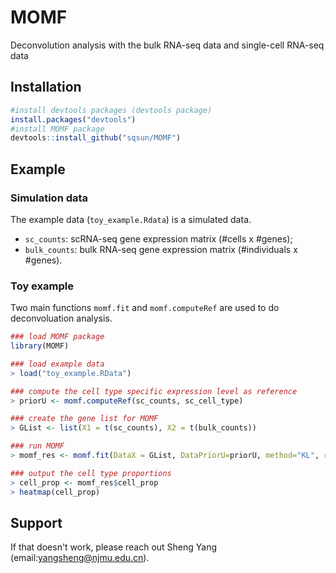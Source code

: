 # MOMF
Deconvolution analysis with the bulk RNA-seq data and single-cell RNA-seq data

## Installation
```R
#install devtools packages (devtools package)
install.packages("devtools")
#install MOMF package
devtools::install_github("sqsun/MOMF")
```

## Example
### Simulation data
The example data (`toy_example.Rdata`) is a simulated data.<br>
* `sc_counts`: scRNA-seq gene expression matrix (#cells x #genes); 
* `bulk_counts`: bulk RNA-seq gene expression matrix (#individuals x #genes). <br>

### Toy example
Two main functions `momf.fit` and `momf.computeRef` are used to do deconvoluation analysis.
```R
### load MOMF package
library(MOMF)

### load example data
> load("toy_example.RData")

### compute the cell type specific expression level as reference
> priorU <- momf.computeRef(sc_counts, sc_cell_type)

### create the gene list for MOMF 
> GList <- list(X1 = t(sc_counts), X2 = t(bulk_counts))

### run MOMF
> momf_res <- momf.fit(DataX = GList, DataPriorU=priorU, method="KL", rho=2, num_iter=3)

### output the cell type proportions
> cell_prop <- momf_res$cell_prop
> heatmap(cell_prop)
```

## Support
If that doesn't work, please reach out Sheng Yang (email:yangsheng@njmu.edu.cn).

